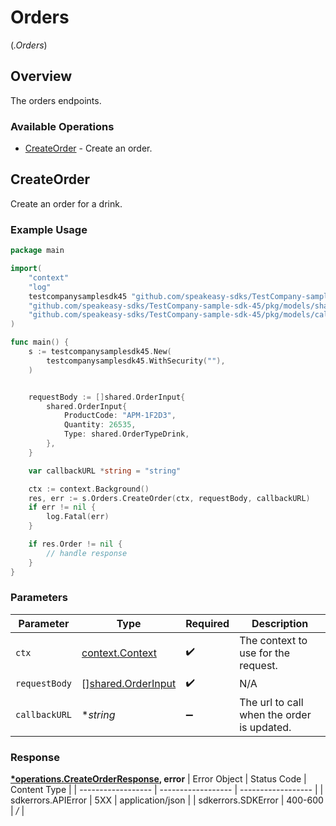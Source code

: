# Orders
(*.Orders*)

## Overview

The orders endpoints.

### Available Operations

* [CreateOrder](#createorder) - Create an order.

## CreateOrder

Create an order for a drink.

### Example Usage

```go
package main

import(
	"context"
	"log"
	testcompanysamplesdk45 "github.com/speakeasy-sdks/TestCompany-sample-sdk-45"
	"github.com/speakeasy-sdks/TestCompany-sample-sdk-45/pkg/models/shared"
	"github.com/speakeasy-sdks/TestCompany-sample-sdk-45/pkg/models/callbacks"
)

func main() {
    s := testcompanysamplesdk45.New(
        testcompanysamplesdk45.WithSecurity(""),
    )


    requestBody := []shared.OrderInput{
        shared.OrderInput{
            ProductCode: "APM-1F2D3",
            Quantity: 26535,
            Type: shared.OrderTypeDrink,
        },
    }

    var callbackURL *string = "string"

    ctx := context.Background()
    res, err := s.Orders.CreateOrder(ctx, requestBody, callbackURL)
    if err != nil {
        log.Fatal(err)
    }

    if res.Order != nil {
        // handle response
    }
}
```

### Parameters

| Parameter                                                | Type                                                     | Required                                                 | Description                                              |
| -------------------------------------------------------- | -------------------------------------------------------- | -------------------------------------------------------- | -------------------------------------------------------- |
| `ctx`                                                    | [context.Context](https://pkg.go.dev/context#Context)    | :heavy_check_mark:                                       | The context to use for the request.                      |
| `requestBody`                                            | [][shared.OrderInput](../../models/shared/orderinput.md) | :heavy_check_mark:                                       | N/A                                                      |
| `callbackURL`                                            | **string*                                                | :heavy_minus_sign:                                       | The url to call when the order is updated.               |


### Response

**[*operations.CreateOrderResponse](../../models/operations/createorderresponse.md), error**
| Error Object       | Status Code        | Content Type       |
| ------------------ | ------------------ | ------------------ |
| sdkerrors.APIError | 5XX                | application/json   |
| sdkerrors.SDKError | 400-600            | */*                |
